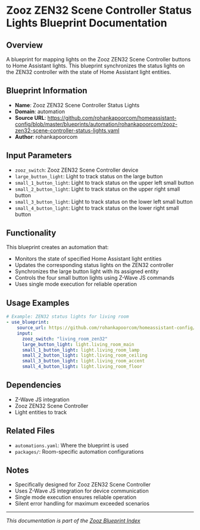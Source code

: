 # Zooz ZEN32 Scene Controller Status Lights Blueprint Documentation

## Overview
A blueprint for mapping lights on the Zooz ZEN32 Scene Controller buttons to Home Assistant lights. This blueprint synchronizes the status lights on the ZEN32 controller with the state of Home Assistant light entities.

## Blueprint Information
- **Name**: Zooz ZEN32 Scene Controller Status Lights
- **Domain**: automation
- **Source URL**: https://github.com/rohankapoorcom/homeassistant-config/blob/master/blueprints/automation/rohankapoorcom/zooz-zen32-scene-controller-status-lights.yaml
- **Author**: rohankapoorcom

## Input Parameters
- `zooz_switch`: Zooz ZEN32 Scene Controller device
- `large_button_light`: Light to track status on the large button
- `small_1_button_light`: Light to track status on the upper left small button
- `small_2_button_light`: Light to track status on the upper right small button
- `small_3_button_light`: Light to track status on the lower left small button
- `small_4_button_light`: Light to track status on the lower right small button

## Functionality
This blueprint creates an automation that:
- Monitors the state of specified Home Assistant light entities
- Updates the corresponding status lights on the ZEN32 controller
- Synchronizes the large button light with its assigned entity
- Controls the four small button lights using Z-Wave JS commands
- Uses single mode execution for reliable operation

## Usage Examples
```yaml
# Example: ZEN32 status lights for living room
- use_blueprint:
    source_url: https://github.com/rohankapoorcom/homeassistant-config/blob/master/blueprints/automation/rohankapoorcom/zooz-zen32-scene-controller-status-lights.yaml
    input:
      zooz_switch: "living_room_zen32"
      large_button_light: light.living_room_main
      small_1_button_light: light.living_room_lamp
      small_2_button_light: light.living_room_ceiling
      small_3_button_light: light.living_room_accent
      small_4_button_light: light.living_room_floor
```

## Dependencies
- Z-Wave JS integration
- Zooz ZEN32 Scene Controller
- Light entities to track

## Related Files
- `automations.yaml`: Where the blueprint is used
- `packages/`: Room-specific automation configurations

## Notes
- Specifically designed for Zooz ZEN32 Scene Controller
- Uses Z-Wave JS integration for device communication
- Single mode execution ensures reliable operation
- Silent error handling for maximum exceeded scenarios

---
*This documentation is part of the [Zooz Blueprint Index](README.md)*
